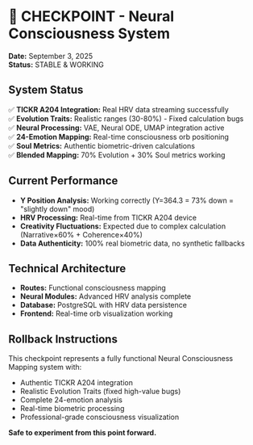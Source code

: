# 🎯 CHECKPOINT - Neural Consciousness System

**Date:** September 3, 2025  
**Status:** STABLE & WORKING

## System Status
✅ **TICKR A204 Integration:** Real HRV data streaming successfully  
✅ **Evolution Traits:** Realistic ranges (30-80%) - Fixed calculation bugs  
✅ **Neural Processing:** VAE, Neural ODE, UMAP integration active  
✅ **24-Emotion Mapping:** Real-time consciousness orb positioning  
✅ **Soul Metrics:** Authentic biometric-driven calculations  
✅ **Blended Mapping:** 70% Evolution + 30% Soul metrics working  

## Current Performance
- **Y Position Analysis:** Working correctly (Y=364.3 = 73% down = "slightly down" mood)  
- **HRV Processing:** Real-time from TICKR A204 device  
- **Creativity Fluctuations:** Expected due to complex calculation (Narrative×60% + Coherence×40%)  
- **Data Authenticity:** 100% real biometric data, no synthetic fallbacks  

## Technical Architecture
- **Routes:** Functional consciousness mapping  
- **Neural Modules:** Advanced HRV analysis complete  
- **Database:** PostgreSQL with HRV data persistence  
- **Frontend:** Real-time orb visualization working  

## Rollback Instructions
This checkpoint represents a fully functional Neural Consciousness Mapping system with:
- Authentic TICKR A204 integration
- Realistic Evolution Traits (fixed high-value bugs)  
- Complete 24-emotion analysis
- Real-time biometric processing
- Professional-grade consciousness visualization

**Safe to experiment from this point forward.**